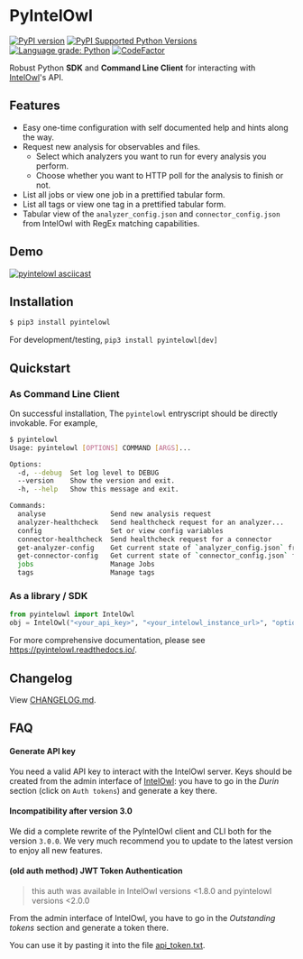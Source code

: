 # PyIntelOwl

[![PyPI version](https://badge.fury.io/py/pyintelowl.svg)](https://badge.fury.io/py/pyintelowl)
[![PyPI Supported Python Versions](https://img.shields.io/pypi/pyversions/pyintelowl.svg)](https://pypi.python.org/pypi/pyintelowl/)
[![Language grade: Python](https://img.shields.io/lgtm/grade/python/g/intelowlproject/pyintelowl.svg?logo=lgtm&logoWidth=18)](https://lgtm.com/projects/g/mlodic/pyintelowl/context:python)
[![CodeFactor](https://www.codefactor.io/repository/github/intelowlproject/pyintelowl/badge)](https://www.codefactor.io/repository/github/intelowlproject/pyintelowl)

Robust Python **SDK** and **Command Line Client** for interacting with [IntelOwl](https://github.com/intelowlproject/IntelOwl)'s API.

## Features

- Easy one-time configuration with self documented help and hints along the way.
- Request new analysis for observables and files.
  - Select which analyzers you want to run for every analysis you perform.
  - Choose whether you want to HTTP poll for the analysis to finish or not.
- List all jobs or view one job in a prettified tabular form.
- List all tags or view one tag in a prettified tabular form.
- Tabular view of the `analyzer_config.json` and `connector_config.json` from IntelOwl with RegEx matching capabilities.

## Demo

[![pyintelowl asciicast](https://asciinema.org/a/z7L93lsIzOQ0Scve7hMl30mJJ.svg)](https://asciinema.org/a/z7L93lsIzOQ0Scve7hMl30mJJ?t=5)

## Installation

```bash
$ pip3 install pyintelowl
```

For development/testing, `pip3 install pyintelowl[dev]`

## Quickstart

### As Command Line Client

On successful installation, The `pyintelowl` entryscript should be directly invokable. For example,

```bash
$ pyintelowl
Usage: pyintelowl [OPTIONS] COMMAND [ARGS]...

Options:
  -d, --debug  Set log level to DEBUG
  --version    Show the version and exit.
  -h, --help   Show this message and exit.

Commands:
  analyse                Send new analysis request
  analyzer-healthcheck   Send healthcheck request for an analyzer...
  config                 Set or view config variables
  connector-healthcheck  Send healthcheck request for a connector
  get-analyzer-config    Get current state of `analyzer_config.json` from...
  get-connector-config   Get current state of `connector_config.json` from...
  jobs                   Manage Jobs
  tags                   Manage tags
```

### As a library / SDK

```python
from pyintelowl import IntelOwl
obj = IntelOwl("<your_api_key>", "<your_intelowl_instance_url>", "optional<path_to_pem_file>")
```

For more comprehensive documentation, please see https://pyintelowl.readthedocs.io/.

## Changelog

View [CHANGELOG.md](https://github.com/intelowlproject/pyintelowl/blob/master/.github/CHANGELOG.md).

## FAQ

#### Generate API key
You need a valid API key to interact with the IntelOwl server. 
Keys should be created from the admin interface of [IntelOwl](https://github.com/intelowlproject/intelowl): you have to go in the *Durin* section (click on `Auth tokens`) and generate a key there.

#### Incompatibility after version 3.0

We did a complete rewrite of the PyIntelOwl client and CLI both for the version `3.0.0`. We very much recommend you to update to the latest version to enjoy all new features.

#### (old auth method) JWT Token Authentication
> this auth was available in IntelOwl versions <1.8.0 and pyintelowl versions <2.0.0

From the admin interface of IntelOwl, you have to go in the *Outstanding tokens* section and generate a token there.

You can use it by pasting it into the file [api_token.txt](api_token.txt).
